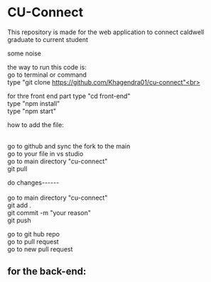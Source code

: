 # CU-Connect
This repository is made for the web application to connect caldwell graduate to current student

some  noise

the way to run this code is:<br>
go to terminal or command <br>
type "git clone https://github.com/Khagendra01/cu-connect"<br>

for thre front end part type "cd front-end"<br>
type "npm install"<br>
type "npm start"<br>

how to add the file:<br><br>

go to github and sync the fork to the main<br>
go to your file in vs studio<br>
go to main directory "cu-connect"<br>
git pull<br>

do changes------<br>
<br>
go to main directory "cu-connect"<br>
git add .<br>
git commit -m "your reason"<br>
git push<br>

go to git hub repo <br>
go to pull request<br>
go to new pull request<br>


for the back-end:
------
